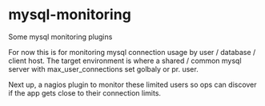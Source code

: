 # mysql-monitoring

Some mysql monitoring plugins

For now this is for monitoring mysql connection usage by user / database / client host.  The target environment is where a shared / common mysql server with max_user_connections set golbaly or pr. user.

Next up, a nagios plugin to monitor these limited users so ops can discover if the app gets close to their connection limits.

